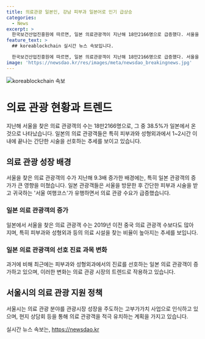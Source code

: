 ```yaml
---
title: 의료관광 일본인, 강남 피부과 일본어로 인기 급상승
categories:
  - News
excerpt: >
  한국보건산업진흥원에 따르면, 일본 의료관광객이 지난해 18만2166명으로 급증했다. 서울을 찾는 외국인 의료관광객 중 3명 중 1명 이상이 일본인으로, 특히 피부과와 성형외과에서 간단한 시술을 받는 경향이 높아지고 있다. 이러한 이유로 피부과와 성형외과가 외국인 의료관광객에게 높은 인기를 끌고 있으며, 서울시는 의료관광을 통한 고부가가치 사업으로 성장시키는 계획을 가지고 있다.
feature_text: >
  ## koreablockchain 실시간 뉴스 속보입니다.

  한국보건산업진흥원에 따르면, 일본 의료관광객이 지난해 18만2166명으로 급증했다. 서울을 찾는 외국인 의료관광객 중 3명 중 1명 이상이 일본인으로, 특히 피부과와 성형외과에서 간단한 시술을 받는 경향이 높아지고 있다. 이러한 이유로 피부과와 성형외과가 외국인 의료관광객에게 높은 인기를 끌고 있으며, 서울시는 의료관광을 통한 고부가가치 사업으로 성장시키는 계획을 가지고 있다.
image: 'https://newsdao.kr/res/images/meta/newsdao_breakingnews.jpg'
---
```


<p><img src="https://newsdao.kr/res/images/meta/newsdao_breakingnews.jpg" alt="koreablockchain 속보" /></p>

<h1>의료 관광 현황과 트렌드</h1>

<p data-ke-size="size16">지난해 서울을 찾은 의료 관광객의 수는 18만2166명으로, 그 중 38.5%가 일본에서 온 것으로 나타났습니다. 일본의 의료 관광객들은 특히 피부과와 성형외과에서 1~2시간 이내에 끝나는 간단한 시술을 선호하는 추세를 보이고 있습니다.</p>

<h2 data-ke-size="size26">의료 관광 성장 배경</h2>

<p data-ke-size="size16">서울을 찾은 의료 관광객의 수가 지난해 9.3배 증가한 배경에는, 특히 일본 관광객의 증가가 큰 영향을 미쳤습니다. 일본 관광객들은 서울을 방문한 후 간단한 피부과 시술을 받고 귀국하는 '서울 여행코스'가 유행하면서 의료 관광 수요가 급증했습니다.</p>

<h3 data-ke-size="size24">일본 의료 관광객의 증가</h3>

<p data-ke-size="size16">일본에서 서울을 찾은 의료 관광객 수는 2019년 이전 중국 의료 관광객 수보다도 많아지며, 특히 피부과와 성형외과 등의 의료 시설을 찾는 비율이 높아지는 추세를 보입니다.</p>

<h3 data-ke-size="size24">일본 의료 관광객의 선호 진료 과목 변화</h3>

<p data-ke-size="size16">과거에 비해 최근에는 피부과와 성형외과에서의 진료를 선호하는 일본 의료 관광객이 증가하고 있으며, 이러한 변화는 의료 관광 시장의 트렌드로 작용하고 있습니다.</p>

<h2 data-ke-size="size26">서울시의 의료 관광 지원 정책</h2>

<p data-ke-size="size16">서울시는 의료 관광 분야를 관광시장 성장을 주도하는 고부가가치 사업으로 인식하고 있으며, 현지 상담회 등을 통해 의료 관광객을 적극 유치하는 계획을 가지고 있습니다.</p>
실시간 뉴스 속보는, <a href="https://newsdao.kr" rel="dofollow">https://newsdao.kr</a>


